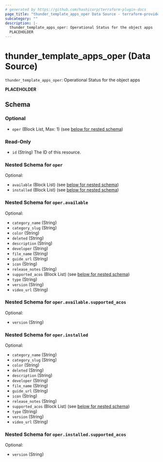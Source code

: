 ```yaml
---
# generated by https://github.com/hashicorp/terraform-plugin-docs
page_title: "thunder_template_apps_oper Data Source - terraform-provider-thunder"
subcategory: ""
description: |-
  thunder_template_apps_oper: Operational Status for the object apps
  PLACEHOLDER
---
```


# thunder_template_apps_oper (Data Source)

`thunder_template_apps_oper`: Operational Status for the object apps

__PLACEHOLDER__



<!-- schema generated by tfplugindocs -->
## Schema

### Optional

- `oper` (Block List, Max: 1) (see [below for nested schema](#nestedblock--oper))

### Read-Only

- `id` (String) The ID of this resource.

<a id="nestedblock--oper"></a>
### Nested Schema for `oper`

Optional:

- `available` (Block List) (see [below for nested schema](#nestedblock--oper--available))
- `installed` (Block List) (see [below for nested schema](#nestedblock--oper--installed))

<a id="nestedblock--oper--available"></a>
### Nested Schema for `oper.available`

Optional:

- `category_name` (String)
- `category_slug` (String)
- `color` (String)
- `deleted` (String)
- `description` (String)
- `developer` (String)
- `file_name` (String)
- `guide_url` (String)
- `icon` (String)
- `release_notes` (String)
- `supported_acos` (Block List) (see [below for nested schema](#nestedblock--oper--available--supported_acos))
- `type` (String)
- `version` (String)
- `video_url` (String)

<a id="nestedblock--oper--available--supported_acos"></a>
### Nested Schema for `oper.available.supported_acos`

Optional:

- `version` (String)



<a id="nestedblock--oper--installed"></a>
### Nested Schema for `oper.installed`

Optional:

- `category_name` (String)
- `category_slug` (String)
- `color` (String)
- `deleted` (String)
- `description` (String)
- `developer` (String)
- `file_name` (String)
- `guide_url` (String)
- `icon` (String)
- `release_notes` (String)
- `supported_acos` (Block List) (see [below for nested schema](#nestedblock--oper--installed--supported_acos))
- `type` (String)
- `version` (String)
- `video_url` (String)

<a id="nestedblock--oper--installed--supported_acos"></a>
### Nested Schema for `oper.installed.supported_acos`

Optional:

- `version` (String)


